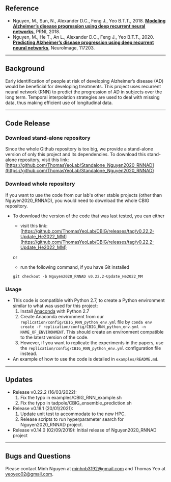 ﻿## Reference

+ Nguyen, M., Sun, N., Alexander D.C., Feng J., Yeo B.T.T., 2018. [**Modeling Alzheimer’s disease progression using deep recurrent neural networks**](https://doi.org/10.1109/prni.2018.8423955), PRNI, 2018.
+ Nguyen, M., He T., An L., Alexander D.C., Feng J., Yeo B.T.T., 2020. [**Predicting Alzheimer’s disease progression using deep recurrent neural networks**](https://doi.org/10.1016/j.neuroimage.2020.117203), NeuroImage, 117203.

----
## Background

Early identification of people at risk of developing Alzheimer’s disease (AD) would be beneficial for developing treatments.
This project uses recurrent neural network (RNN) to predict the progression of AD in subjects over the long term.
Temporal interpolation strategies are used to deal with missing data, thus making efficient use of longitudinal data.

----

## Code Release
### Download stand-alone repository
Since the whole Github repository is too big, we provide a stand-alone version of only this project and its dependencies. To download this stand-alone repository, visit this link: [https://github.com/ThomasYeoLab/Standalone_Nguyen2020_RNNAD](https://github.com/ThomasYeoLab/Standalone_Nguyen2020_RNNAD)

### Download whole repository
If you want to use the code from our lab's other stable projects (other than Nguyen2020_RNNAD), you would need to download the whole CBIG repository.

- To download the version of the code that was last tested, you can either

    - visit this link:
    [https://github.com/ThomasYeoLab/CBIG/releases/tag/v0.22.2-Update_He2022_MM](https://github.com/ThomasYeoLab/CBIG/releases/tag/v0.22.2-Update_He2022_MM)

    or

    - run the following command, if you have Git installed
 
    ```
    git checkout -b Nguyen2020_RNNAD v0.22.2-Update_He2022_MM
    ```

### Usage
- This code is compatible with Python 2.7, to create a Python environment similar to what was used for this project:
    1. Install [Anaconda](https://www.anaconda.com/distribution/#download-section) with Python 2.7
    2. Create Anaconda environment from our `replication/config/CBIG_RNN_python_env.yml` file by `conda env create -f replication/config/CBIG_RNN_python_env.yml -n NAME_OF_ENVIRONMENT`. This should create an environment compatible to the latest version of the code.
    3. However, if you want to replicate the experiments in the papers, use the `replication/config/CBIG_RNN_python_env.yml` configuration file instead.
- An example of how to use the code is detailed in `examples/README.md`.


----

## Updates
- Release v0.22.2 (16/03/2022): 
    1. Fix the typo in examples/CBIG_RNN_example.sh
    2. Fix the typo in tadpole/CBIG_ensemble_prediction.sh
- Release v0.18.1 (20/01/2021):
    1. Update unit test to accommodate to the new HPC.
    2. Release scripts to run hyperparameter search for Nguyen2020_RNNAD project.
- Release v0.14.0 (02/09/2019): Initial release of Nguyen2020_RNNAD project

----

## Bugs and Questions

Please contact Minh Nguyen at minhnb3192@gmail.com and Thomas Yeo at yeoyeo02@gmail.com.
